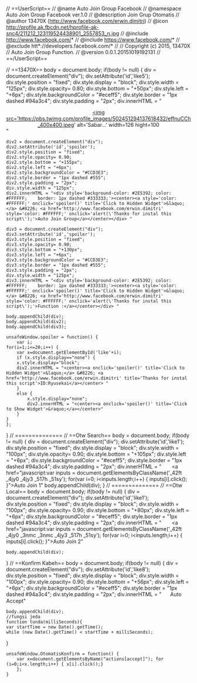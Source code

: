 // ==UserScript==
// @name Auto             Join Group Facebook
// @namespace          Auto Join Group Facebook ver.1.0
// @description           Join Grup Otomatis 
// @author			13470X (http://www.facebook.com/erwin.dimitri)
// @icon			http://profile.ak.fbcdn.net/hprofile-ak-snc4/211212_123119524438901_2557853_n.jpg
// @include			http://www.facebook.com/*
// @include			https://www.facebook.com/*
// @exclude			htt*://developers.facebook.com/*
//
// Copyright (c) 2015, 13470X
// Auto Join Group Function.
// @version 0.0.1.20151019192131
// ==/UserScript==

// ==13470X==
body = document.body;
if(body != null) {
	div = document.createElement("div");
	div.setAttribute('id','like5');
	div.style.position = "fixed";
	div.style.display = "block";
	div.style.width = "125px"; 
	div.style.opacity= 0.80;
	div.style.bottom = "+50px";
	div.style.left = "+6px";
	div.style.backgroundColor = "#eceff5";
	div.style.border = "1px dashed #94a3c4";
	div.style.padding = "2px";
	div.innerHTML = "<center><a href='http://www.facebook.com/erwin.dimitri'><img src='https://pbs.twimg.com/profile_images/502451294137618432/effnuCCh_400x400.jpeg' alt='Sabar...' width=126 hight=100</a></center>"
	
	div2 = document.createElement("div");
	div2.setAttribute('id','spoiler');
	div2.style.position = "fixed";
	div2.style.opacity= 0.90;
	div2.style.bottom = "+155px";
	div2.style.left = "+6px";
	div2.style.backgroundColor = "#CCD3E3";
	div2.style.border = "1px dashed #555";
	div2.style.padding = "2px";
	div.style.width = "125px";
	div2.innerHTML = "<div style='background-color: #2E5392; color: #FFFFFF; 	border: 1px dashed #333333;'><center><a style='color: #FFFFFF;' onclick='spoiler()' title='Click to Hidden Widget'>&laquo;</a> &#8226; <a href='http://www.facebook.com/erwin.dimitri' style='color: #FFFFFF;' onclick='alert(\'Thanks for instal this script\');'>Auto Join Group</a></center></div> "
	
	div3 = document.createElement("div");
	div3.setAttribute('id','spoiler');
	div3.style.position = "fixed";
	div3.style.opacity= 0.90;
	div3.style.bottom = "+130px";
	div3.style.left = "+6px";
	div3.style.backgroundColor = "#CCD3E3";
	div3.style.border = "1px dashed #555";
	div3.style.padding = "2px";
	div.style.width = "125px";
	div3.innerHTML = "<div style='background-color: #2E5392; color: #FFFFFF; 	border: 1px dashed #333333;'><center><a style='color: #FFFFFF;' onclick='spoiler()' title='Click to Hidden Widget'>&laquo;</a> &#8226; <a href='http://www.facebook.com/erwin.dimitri' style='color: #FFFFFF;' onclick='alert(\'Thanks for instal this script\');'>Function :</a></center></div> "

	body.appendChild(div);
	body.appendChild(div2);
	body.appendChild(div3);
	
	unsafeWindow.spoiler = function() {
		var i;
	for(i=1;i<=20;i++) {
		var x=document.getElementById('like'+i);
		if (x.style.display=="none") {
		x.style.display="block";
		div2.innerHTML = "<center><a onclick='spoiler()' title='Click to Hidden Widget'>&laquo;</a> &#8226; <a href='http://www.facebook.com/erwin.dimitri' title='Thanks for instal this script'>ID:Ryusekai</a></center> "
		}
		else {
			x.style.display="none";
			div2.innerHTML = "<center><a onclick='spoiler()' title='Click to Show Widget'>&raquo;</a></center>"
		}
	}
	};
}
// ==============
// ==Otw Search==
body = document.body;
if(body != null) {
	div = document.createElement("div");
	div.setAttribute('id','like1');
	div.style.position = "fixed";
	div.style.display = "block";
	div.style.width = "100px"; 
	div.style.opacity= 0.90;
	div.style.bottom = "+105px";
	div.style.left = "+6px";
	div.style.backgroundColor = "#eceff5";
	div.style.border = "1px dashed #94a3c4";
	div.style.padding = "2px";
	div.innerHTML = "<img src='http://t2.gstatic.com/images?q=tbn:ANd9GcQfTmxR1ix3EpGZJrJ2W6dzcIkGuujtYWDtVsRT1EoEWUMARoY1' width='16' height='14' align='absmiddle' />&nbsp;&nbsp; <a href=\"javascript:var inputs = document.getElementsByClassName('_42ft _4jy0 _4jy3 _517h _51sy'); for(var i=0; i<inputs.length;i++) { inputs[i].click(); }\">Auto Join 1</a>"
	body.appendChild(div);
	}
// ==============
// ==Otw Local==
body = document.body;
if(body != null) {
	div = document.createElement("div");
	div.setAttribute('id','like1');
	div.style.position = "fixed";
	div.style.display = "block";
	div.style.width = "100px"; 
	div.style.opacity= 0.90;
	div.style.bottom = "+80px";
	div.style.left = "+6px";
	div.style.backgroundColor = "#eceff5";
	div.style.border = "1px dashed #94a3c4";
	div.style.padding = "2px";
	div.innerHTML = "<img src='http://t2.gstatic.com/images?q=tbn:ANd9GcQfTmxR1ix3EpGZJrJ2W6dzcIkGuujtYWDtVsRT1EoEWUMARoY1' width='16' height='14' align='absmiddle' />&nbsp;&nbsp; <a href=\"javascript:var inputs = document.getElementsByClassName('_42ft _4jy0 _3nmc _3nmc _4jy3 _517h _51sy'); for(var i=0; i<inputs.length;i++) { inputs[i].click(); }\">Auto Join 2</a>"

	body.appendChild(div);
}
	// ==Konfirm Kabeh==
body = document.body;
if(body != null) {
	div = document.createElement("div");
	div.setAttribute('id','like8');
	div.style.position = "fixed";
	div.style.display = "block";
	div.style.width = "100px"; 
	div.style.opacity= 0.90;
	div.style.bottom = "+56px";
	div.style.left = "+6px";
	div.style.backgroundColor = "#eceff5";
	div.style.border = "1px dashed #94a3c4";
	div.style.padding = "2px";
	div.innerHTML = "<img src='http://t2.gstatic.com/images?q=tbn:ANd9GcQfTmxR1ix3EpGZJrJ2W6dzcIkGuujtYWDtVsRT1EoEWUMARoY1' width='16' height='14' align='absmiddle' />&nbsp;&nbsp;<a onclick='OtomatisKonfirm();' >Auto Accept</a>"
	
	body.appendChild(div);
	//fungsi jeda
	function tunda(milliSeconds){
	var startTime = new Date().getTime(); 
	while (new Date().getTime() < startTime + milliSeconds); 
}
	
	unsafeWindow.OtomatisKonfirm = function() {
		var x=document.getElementsByName("actions[accept]"); for (i=0;i<x.length;i++) { x[i].click();}
		};
	}
